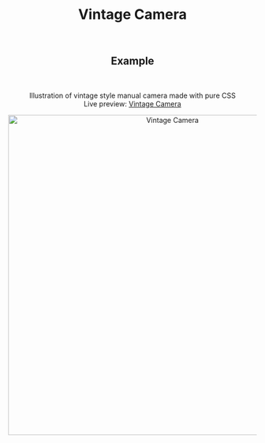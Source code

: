 <h1 align="center">Vintage Camera</h1><br>
<h2 align="center">Example</h2><br>
<p align="center">Illustration of vintage style manual camera made with pure CSS<br>
Live preview: <a href="https://themalni.github.io/camera">Vintage Camera</a><br>

<p align="center">
<img src="https://cloud.githubusercontent.com/assets/12295765/23827711/ecf1134c-06b9-11e7-9c80-77faa493aa39.png" width="650" alt="Vintage Camera"></p>
